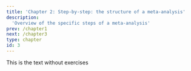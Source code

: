 ```yaml
---
title: 'Chapter 2: Step-by-step: the structure of a meta-analysis'
description:
  'Overview of the specific steps of a meta-analysis'
prev: /chapter1
next: /chapter3
type: chapter
id: 3
---
```


This is the text without exercises
